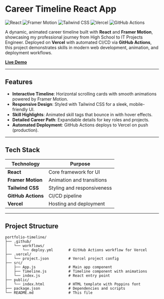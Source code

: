 # Career Timeline React App

![React](https://img.shields.io/badge/React-18.2.0-61DAFB?logo=react) ![Framer Motion](https://img.shields.io/badge/Framer%20Motion-Animation-0055FF?logo=framer) ![Tailwind CSS](https://img.shields.io/badge/Tailwind%20CSS-3.4.1-38B2AC?logo=tailwind-css) ![Vercel](https://img.shields.io/badge/Vercel-Deployed-000000?logo=vercel) ![GitHub Actions](https://img.shields.io/badge/GitHub%20Actions-CI%2FCD-2088FF?logo=github-actions)

A dynamic, animated career timeline built with **React** and **Framer Motion**, showcasing my professional journey from High School to IT Projects Engineer. Deployed on **Vercel** with automated CI/CD via **GitHub Actions**, this project demonstrates skills in modern web development, animation, and deployment workflows.

**[Live Demo](https://portfolio-timeline-kohl.vercel.app/)**

---

## Features

- **Interactive Timeline**: Horizontal scrolling cards with smooth animations powered by Framer Motion.
- **Responsive Design**: Styled with Tailwind CSS for a sleek, mobile-friendly UI.
- **Skill Highlights**: Animated skill tags that bounce in with hover effects.
- **Detailed Career Path**: Expandable details for key roles and projects.
- **Automated Deployment**: GitHub Actions deploys to Vercel on push (production).

---

## Tech Stack

| Technology         | Purpose                     |
|--------------------|-----------------------------|
| **React**          | Core framework for UI       |
| **Framer Motion**  | Animation and transitions   |
| **Tailwind CSS**   | Styling and responsiveness  |
| **GitHub Actions** | CI/CD pipeline              |
| **Vercel**         | Hosting and deployment      |

---
 
## Project Structure

```plaintext
portfolio-timeline/
├── .github/
│   └── workflows/
│       └── deploy.yml       # GitHub Actions workflow for Vercel
├── .vercel/
│   └── project.json         # Vercel project config
├── src/
│   ├── App.js               # Main app component
│   ├── Timeline.js          # Timeline component with animations
│   └── index.js             # React entry point
├── public/
│   └── index.html           # HTML template with Poppins font
├── package.json             # Dependencies and scripts
└── README.md                # This file